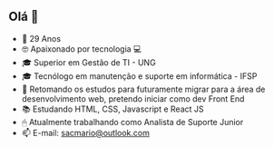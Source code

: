 ## Olá 👋

<!--
**sacmario/sacmario** is a ✨ _special_ ✨ repository because its `README.md` (this file) appears on your GitHub profile.

Here are some ideas to get you started:

- 🔭 I’m currently working on ...
- 🌱 I’m currently learning ...
- 👯 I’m looking to collaborate on ...
- 🤔 I’m looking for help with ...
- 💬 Ask me about ...
- 📫 How to reach me: 
- 😄 Pronouns: ...
- ⚡ Fun fact: ...
-->



- 🍃  29 Anos
- 🤓  Apaixonado por tecnologia 💻
- 🎓  Superior em Gestão de TI - UNG
- 🎓  Tecnólogo em manutenção e suporte em informática - IFSP
- 📙  Retomando os estudos para futuramente migrar para a área de desenvolvimento web, pretendo iniciar como dev Front End
- 📚  Estudando HTML, CSS, Javascript e React JS
- 🖱   Atualmente trabalhando como Analista de Suporte Junior
- 📫  E-mail: sacmario@outlook.com
